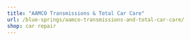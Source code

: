 ```yaml
---
title: "AAMCO Transmissions & Total Car Care"
url: /blue-springs/aamco-transmissions-and-total-car-care/
shop: car repair
---
```

